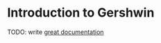 # Introduction to Gershwin

TODO: write [great documentation](http://jacobian.org/writing/great-documentation/what-to-write/)
